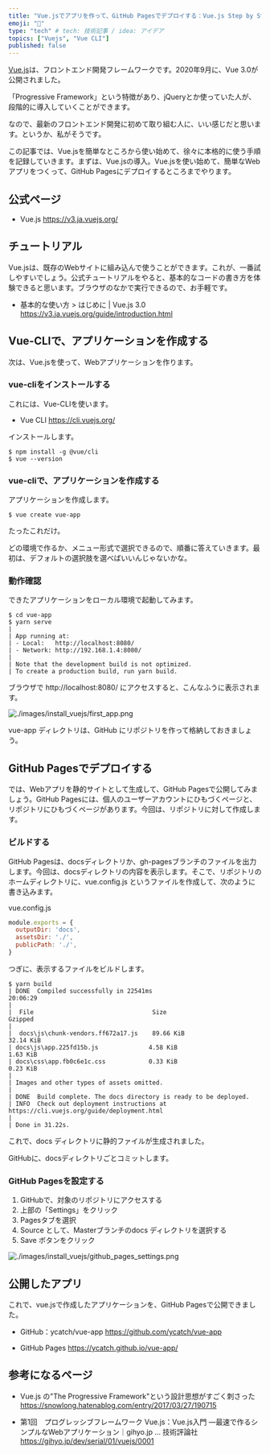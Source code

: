```yaml
---
title: "Vue.jsでアプリを作って、GitHub Pagesでデプロイする：Vue.js Step by Step"
emoji: "🤖"
type: "tech" # tech: 技術記事 / idea: アイデア
topics: ["Vuejs", "Vue CLI"]
published: false
---
```


[Vue.js](https://v3.ja.vuejs.org/)は、フロントエンド開発フレームワークです。2020年9月に、Vue 3.0が公開されました。

「Progressive Framework」という特徴があり、jQueryとか使っていた人が、段階的に導入していくことができます。

なので、最新のフロントエンド開発に初めて取り組む人に、いい感じだと思います。というか、私がそうです。

この記事では、Vue.jsを簡単なところから使い始めて、徐々に本格的に使う手順を記録していきます。まずは、Vue.jsの導入。Vue.jsを使い始めて、簡単なWebアプリをつくって、GitHub Pagesにデプロイするところまでやります。

## 公式ページ

- Vue.js
  https://v3.ja.vuejs.org/


## チュートリアル

Vue.jsは、既存のWebサイトに組み込んで使うことができます。これが、一番試しやすいでしょう。公式チュートリアルをやると、基本的なコードの書き方を体験できると思います。ブラウザのなかで実行できるので、お手軽です。

- 基本的な使い方 > はじめに | Vue.js 3.0
  https://v3.ja.vuejs.org/guide/introduction.html


## Vue-CLIで、アプリケーションを作成する

次は、Vue.jsを使って、Webアプリケーションを作ります。

### vue-cliをインストールする

これには、Vue-CLIを使います。

- Vue CLI
  https://cli.vuejs.org/

インストールします。

```
$ npm install -g @vue/cli
$ vue --version
```

### vue-cliで、アプリケーションを作成する

アプリケーションを作成します。

```
$ vue create vue-app
```

たったこれだけ。

どの環境で作るか、メニュー形式で選択できるので、順番に答えていきます。最初は、デフォルトの選択肢を選べばいいんじゃないかな。

### 動作確認

できたアプリケーションをローカル環境で起動してみます。

```
$ cd vue-app
$ yarn serve
|
| App running at:
| - Local:   http://localhost:8080/
| - Network: http://192.168.1.4:8080/
|
| Note that the development build is not optimized.
| To create a production build, run yarn build.
```

ブラウザで http://localhost:8080/ にアクセスすると、こんなふうに表示されます。

![./images/install_vuejs/first_app.png](https://storage.googleapis.com/zenn-user-upload/jc3y8yut1uh9twgizscvpyixsdf8)

vue-app ディレクトリは、GitHub にリポジトリを作って格納しておきましょう。

## GitHub Pagesでデプロイする

では、Webアプリを静的サイトとして生成して、GitHub Pagesで公開してみましょう。GitHub Pagesには、個人のユーザーアカウントにひもづくページと、リポジトリにひもづくページがあります。今回は、リポジトリに対して作成します。

### ビルドする

GitHub Pagesは、docsディレクトリか、gh-pagesブランチのファイルを出力します。今回は、docsディレクトリの内容を表示します。そこで、リポジトリのホームディレクトリに、vue.config.js というファイルを作成して、次のように書き込みます。

vue.config.js 
```js
module.exports = {
  outputDir: 'docs',
  assetsDir: './',
  publicPath: './',
}
```

つぎに、表示するファイルをビルドします。

```
$ yarn build
| DONE  Compiled successfully in 22541ms                                                                         20:06:29
| 
|  File                                 Size                                   Gzipped
|
|  docs\js\chunk-vendors.ff672a17.js    89.66 KiB                              32.14 KiB
| docs\js\app.225fd15b.js              4.58 KiB                               1.63 KiB
| docs\css\app.fb0c6e1c.css            0.33 KiB                               0.23 KiB
|
| Images and other types of assets omitted.
| 
| DONE  Build complete. The docs directory is ready to be deployed.
| INFO  Check out deployment instructions at https://cli.vuejs.org/guide/deployment.html
| 
| Done in 31.22s.
```

これで、docs ディレクトリに静的ファイルが生成されました。

GitHubに、docsディレクトリごとコミットします。

### GitHub Pagesを設定する

1. GitHubで、対象のリポジトリにアクセスする
2. 上部の「Settings」をクリック
3. Pagesタブを選択
4. Source として、Masterブランチのdocs ディレクトリを選択する
5. Save ボタンをクリック

![./images/install_vuejs/github_pages_settings.png](https://storage.googleapis.com/zenn-user-upload/naobyx3fvqsjscorgmcxncgxyp6v)


## 公開したアプリ

これで、vue.jsで作成したアプリケーションを、GitHub Pagesで公開できました。

- GitHub：ycatch/vue-app
  https://github.com/ycatch/vue-app

- GitHub Pages
  https://ycatch.github.io/vue-app/


## 参考になるページ

- Vue.js の"The Progressive Framework"という設計思想がすごく刺さった
  https://snowlong.hatenablog.com/entry/2017/03/27/190715

- 第1回　プログレッシブフレームワーク Vue.js：Vue.js入門 ―最速で作るシンプルなWebアプリケーション｜gihyo.jp … 技術評論社
  https://gihyo.jp/dev/serial/01/vuejs/0001
